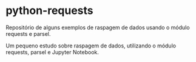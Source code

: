 # python-requests

Repositório de alguns exemplos de raspagem de dados usando o módulo requests e parsel.

Um pequeno estudo sobre raspagem de dados, utilizando o módulo requests, parsel e Jupyter Notebook.

